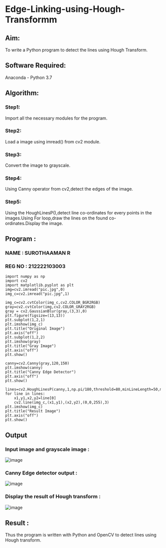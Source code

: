 # Edge-Linking-using-Hough-Transformm
## Aim:
To write a Python program to detect the lines using Hough Transform.

## Software Required:
Anaconda - Python 3.7

## Algorithm:
### Step1:

Import all the necessary modules for the program.
### Step2:

Load a image using imread() from cv2 module.
### Step3:

Convert the image to grayscale.
### Step4:

Using Canny operator from cv2,detect the edges of the image.
### Step5:

Using the HoughLinesP(),detect line co-ordinates for every points in the images.Using For loop,draw the lines on the found co-ordinates.Display the image.
## Program :
### NAME : SUROTHAAMAN R
### REG NO : 212222103003
```
import numpy as np
import cv2
import matplotlib.pyplot as plt
img=cv2.imread("pic.jpg",0)
img_c=cv2.imread("pic.jpg",1)

img_c=cv2.cvtColor(img_c,cv2.COLOR_BGR2RGB)
gray=cv2.cvtColor(img,cv2.COLOR_GRAY2RGB)
gray = cv2.GaussianBlur(gray,(3,3),0)
plt.figure(figsize=(13,13))
plt.subplot(1,2,1)
plt.imshow(img_c)
plt.title("Original Image")
plt.axis("off")
plt.subplot(1,2,2)
plt.imshow(gray)
plt.title("Gray Image")
plt.axis("off")
plt.show()

canny=cv2.Canny(gray,120,150)
plt.imshow(canny)
plt.title("Canny Edge Detector")
plt.axis("off")
plt.show()

lines=cv2.HoughLinesP(canny,1,np.pi/180,threshold=80,minLineLength=50,maxLineGap=250)
for line in lines:
    x1,y1,x2,y2=line[0]
    cv2.line(img_c,(x1,y1),(x2,y2),(0,0,255),3)
plt.imshow(img_c)
plt.title("Result Image")
plt.axis("off")
plt.show()

```


## Output

### Input image and grayscale image :
![image](https://github.com/Mamthaiyappaprabu/Edge-Linking-using-Hough-Transformm/assets/119393563/f57d0a17-8c7c-4d01-bd87-d2bf1ce2f0eb)


### Canny Edge detector output : 
![image](https://github.com/Mamthaiyappaprabu/Edge-Linking-using-Hough-Transformm/assets/119393563/44d86e4c-b65a-4cde-aa01-ec3ae3f3d0b2)


### Display the result of Hough transform :
![image](https://github.com/Mamthaiyappaprabu/Edge-Linking-using-Hough-Transformm/assets/119393563/5e6512bf-9cac-4818-ba8d-07e39256be2b)

## Result :
Thus the program is written with Python and OpenCV to detect lines using Hough transform.

